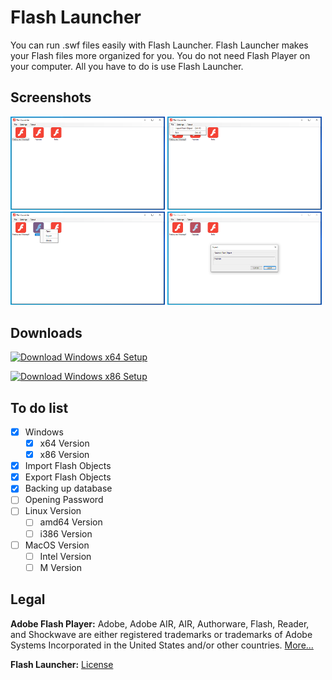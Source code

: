 # Flash Launcher
You can run .swf files easily with Flash Launcher. Flash Launcher makes your Flash files more organized for you. You do not need Flash Player on your computer. All you have to do is use Flash Launcher.
## Screenshots
<img src="https://raw.githubusercontent.com/redsensegames/flash-launcher/main/Screenshots/Screenshot_1.png" alt="Screenshot1" width="49%"/> <img src="https://raw.githubusercontent.com/redsensegames/flash-launcher/main/Screenshots/Screenshot_2.png" alt="Screenshot2" width="49%"/> <img src="https://raw.githubusercontent.com/redsensegames/flash-launcher/main/Screenshots/Screenshot_3.png" alt="Screenshot3" width="49%"/> <img src="https://raw.githubusercontent.com/redsensegames/flash-launcher/main/Screenshots/Screenshot_4.png" alt="Screenshot4" width="49%"/>
## Downloads
[![Download Windows x64 Setup](https://img.shields.io/badge/Download-Windows%20x64-brightgreen )](https://github.com/redsensegames/flash-launcher/releases/download/v1.2.0.0/Flash_Launcher_x64_Installer.zip)

[![Download Windows x86 Setup](https://img.shields.io/badge/Download-Windows%20x86-brightgreen )](https://github.com/redsensegames/flash-launcher/releases/download/v1.2.0.0/Flash_Launcher_x86_Installer.zip)
## To do list

 - [x] Windows
	- [x] x64 Version
	 - [x] x86 Version
 - [x] Import Flash Objects
 - [x] Export Flash Objects
 - [x] Backing up database
 - [ ] Opening Password
 - [ ] Linux Version
	 - [ ] amd64 Version
	 - [ ] i386 Version
 - [ ] MacOS Version
	 - [ ] Intel Version
	 - [ ] M Version

## Legal
**Adobe Flash Player:** Adobe, Adobe AIR, AIR, Authorware, Flash, Reader, and Shockwave are either registered trademarks or trademarks of Adobe Systems Incorporated in the United States and/or other countries. [More...](https://www.adobe.com/tr/legal/licenses-terms.html#:~:text=4.5-,Adobe%20Flash%20Player,-Mobile%C2%A0%7C%20Personal)

**Flash Launcher:** [License](https://github.com/redsensegames/flash-launcher/blob/main/LICENSE)
